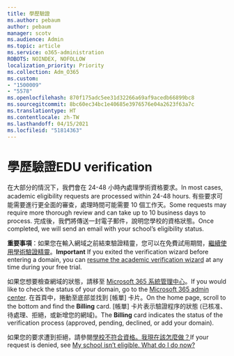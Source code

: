 ```yaml
---
title: 學歷驗證
ms.author: pebaum
author: pebaum
manager: scotv
ms.audience: Admin
ms.topic: article
ms.service: o365-administration
ROBOTS: NOINDEX, NOFOLLOW
localization_priority: Priority
ms.collection: Adm_O365
ms.custom:
- "1500009"
- "5578"
ms.openlocfilehash: 870f175adc5ee31d32266a69af9acedb66899bc8
ms.sourcegitcommit: 8bc60ec34bc1e40685e3976576e04a2623f63a7c
ms.translationtype: HT
ms.contentlocale: zh-TW
ms.lasthandoff: 04/15/2021
ms.locfileid: "51814363"
---
```

# <a name="edu-verification"></a><span data-ttu-id="63792-102">學歷驗證</span><span class="sxs-lookup"><span data-stu-id="63792-102">EDU verification</span></span>

<span data-ttu-id="63792-103">在大部分的情況下，我們會在 24-48 小時內處理學術資格要求。</span><span class="sxs-lookup"><span data-stu-id="63792-103">In most cases, academic eligibility requests are processed within 24-48 hours.</span></span> <span data-ttu-id="63792-104">有些要求可能需要進行更全面的審查，處理時間可能需要 10 個工作天。</span><span class="sxs-lookup"><span data-stu-id="63792-104">Some requests may require more thorough review and can take up to 10 business days to process.</span></span> <span data-ttu-id="63792-105">完成後，我們將傳送一封電子郵件，說明您學校的資格狀態。</span><span class="sxs-lookup"><span data-stu-id="63792-105">Once completed, we will send an email with your school’s eligibility status.</span></span>

<span data-ttu-id="63792-106">**重要事項**：如果您在輸入網域之前結束驗證精靈，您可以在免費試用期間，[繼續使用學術驗證精靈](https://go.microsoft.com/fwlink/p/?linkid=2135255)。</span><span class="sxs-lookup"><span data-stu-id="63792-106">**Important** If you exited the verification wizard before entering a domain, you can [resume the academic verification wizard](https://go.microsoft.com/fwlink/p/?linkid=2135255) at any time during your free trial.</span></span>

<span data-ttu-id="63792-107">如果您想要檢查網域的狀態，請移至 [Microsoft 365 系統管理中心](https://go.microsoft.com/fwlink/p/?linkid=2024339)。</span><span class="sxs-lookup"><span data-stu-id="63792-107">If you would like to check the status of your domain, go to the [Microsoft 365 admin center](https://go.microsoft.com/fwlink/p/?linkid=2024339).</span></span> <span data-ttu-id="63792-108">在首頁中，捲動至底部並找到 [帳單] 卡片。</span><span class="sxs-lookup"><span data-stu-id="63792-108">On the home page, scroll to the bottom and find the **Billing** card.</span></span> <span data-ttu-id="63792-109">[帳單] 卡片表示驗證程序的狀態 (已核准、待處理、拒絕，或新增您的網域)。</span><span class="sxs-lookup"><span data-stu-id="63792-109">The **Billing** card indicates the status of the verification process (approved, pending, declined, or add your domain).</span></span>

<span data-ttu-id="63792-110">如果您的要求遭到拒絕，請參閱[學校不符合資格。我現在該怎麼做？](https://docs.microsoft.com/microsoft-365/commerce/subscriptions/verify-academic-eligibility#my-school-isnt-eligible-what-do-i-do-now)</span><span class="sxs-lookup"><span data-stu-id="63792-110">If your request is denied, see [My school isn’t eligible. What do I do now?](https://docs.microsoft.com/microsoft-365/commerce/subscriptions/verify-academic-eligibility#my-school-isnt-eligible-what-do-i-do-now)</span></span>
